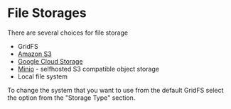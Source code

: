 # File Storages

There are several choices for file storage

- GridFS
- [Amazon S3](amazon-s3/)
- [Google Cloud Storage](google-cloud-storage/)
- [Minio](minio/) - selfhosted S3 compatible object storage
- Local file system

To change the system that you want to use from the default GridFS select the option from the "Storage Type" section.
